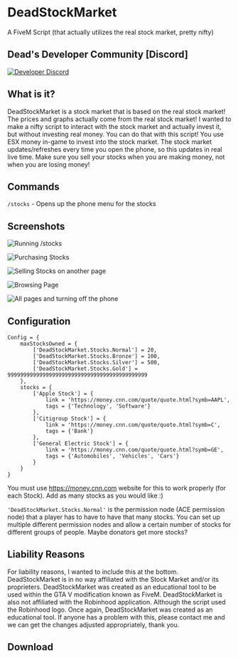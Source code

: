 # DeadStockMarket
A FiveM Script (that actually utilizes the real stock market, pretty nifty)

## Dead's Developer Community [Discord]
[![Developer Discord]()]()

## What is it?
DeadStockMarket is a stock market that is based on the real stock market! The prices and graphs actually come from the real stock market! I wanted to make a nifty script to interact with the stock market and actually invest it, but without investing real money. You can do that with this script! You use ESX money in-game to invest into the stock market. The stock market updates/refreshes every time you open the phone, so this updates in real live time. Make sure you sell your stocks when you are making money, not when you are losing money!
## Commands
`/stocks` - Opens up the phone menu for the stocks
## Screenshots
![Running /stocks](https://i.gyazo.com/94e8d2d10607ebb211e579f08878cd0f.gif)

![Purchasing Stocks](https://i.gyazo.com/246c95870ce2724afab536fec21f8221.gif)

![Selling Stocks on another page](https://i.gyazo.com/a14d4afda42421d2865bbe3cfc0a5764.gif)

![Browsing Page](https://i.gyazo.com/515771f3f8f6ee85b8c1b63f5abe9fe3.gif)

![All pages and turning off the phone](https://i.gyazo.com/15738ab69ea833af91f8eafbe16cdfe0.gif)

## Configuration
```
Config = {
	maxStocksOwned = {
		['DeadStockMarket.Stocks.Normal'] = 20,
		['DeadStockMarket.Stocks.Bronze'] = 100,
		['DeadStockMarket.Stocks.Silver'] = 500,
		['DeadStockMarket.Stocks.Gold'] = 99999999999999999999999999999999999999999999
	},
	stocks = {
		['Apple Stock'] = {
			link = 'https://money.cnn.com/quote/quote.html?symb=AAPL',
			tags = {'Technology', 'Software'}
		},
		['Citigroup Stock'] = {
			link = 'https://money.cnn.com/quote/quote.html?symb=C',
			tags = {'Bank'}
		},
		['General Electric Stock'] = {
			link = 'https://money.cnn.com/quote/quote.html?symb=GE',
			tags = {'Automobiles', 'Vehicles', 'Cars'}
		}
	}
}
```
You must use https://money.cnn.com website for this to work properly (for each Stock). Add as many stocks as you would like :)

`'DeadStockMarket.Stocks.Normal'` is the permission node (ACE permission node) that a player has to have to have that many stocks. You can set up multiple different permission nodes and allow a certain number of stocks for different groups of people. Maybe donators get more stocks?

## Liability Reasons
For liability reasons, I wanted to include this at the bottom. DeadStockMarket is in no way affiliated with the Stock Market and/or its proprieters. DeadStockMarket was created as an educational tool to be used within the GTA V modification known as FiveM. DeadStockMarket is also not affiliated with the Robinhood application. Although the script used the Robinhood logo. Once again, DeadStockMarket was created as an educational tool. If anyone has a problem with this, please contact me and we can get the changes adjusted appropriately, thank you.

## Download

